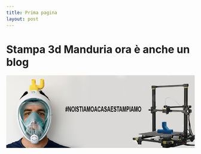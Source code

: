 ```yaml
---
title: Prima pagina
layout: post
---
```


# Stampa 3d Manduria ora è anche un blog #

![immagine](/92598820_101647444846887_3952375364163993600_n.jpg)
